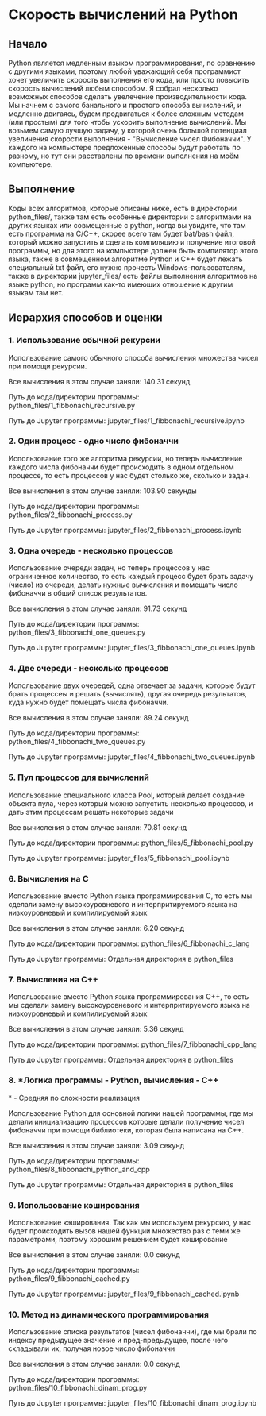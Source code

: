<h1>Скорость вычислений на Python</h1>

<h2>Начало</h2>
<p>Python является медленным языком программирования, по сравнению с другими языками, поэтому любой уважающий себя программист хочет 
увеличить скорость выполнения его кода, или просто повысить скорость вычислений любым способом. Я собрал несколько возможных способов 
сделать увелечение производительности кода. Мы начнем с самого банального и простого способa вычислений, и медленно двигаясь, будем 
продвигаться к более сложным методам (или простым) для того чтобы ускорить выполнение вычислений. Мы возьмем самую лучшую задачу, у 
которой очень большой потенциал увеличения скорости выполнения - "Вычисление чисел Фибоначчи". У каждого на компьютере предложенные 
способы будут работать по разному, но тут они расставлены по времени выполнения на моём компьютере.</p>
<h2>Выполнение</h2>
<p>Коды всех алгоритмов, которые описаны ниже, есть в директории python_files/, также там есть особенные директории
с алгоритмами на других языках или совмещенные с python, когда вы увидите, что там есть программа на C/C++,
скорее всего там будет bat/bash файл, который можно запустить и сделать компиляцию и получение итоговой программы,
но для этого на компьютере должен быть компилятор этого языка, также в совмещенном алгоритме Python и C++ будет лежать 
специальный txt файл, его нужно прочесть Windows-пользователям, также в директории jupyter_files/ есть файлы выполнения алгоритмов
на языке python, но программ как-то имеющих отношение к другим языкам там нет.
</p>

<h2>Иерархия способов и оценки</h2>

<h3>1. Использование обычной рекурсии</h3>
<p>Использование самого обычного способа вычисления множества чисел при помощи рекурсии.</p>
<p>Все вычисления в этом случае заняли: 140.31 секунд</p>
<p>Путь до кода/директории программы: python_files/1_fibbonachi_recursive.py</p> 
<p>Путь до Jupyter программы: jupyter_files/1_fibbonachi_recursive.ipynb</p> 

<h3>2. Один процесс - одно число фибоначчи</h3>
<p>Использование того же алгоритма рекурсии, но теперь вычисление каждого числа фибоначчи будет 
происходить в одном отдельном процессе, то есть процессов у нас будет столько же, сколько и задач. </p>
<p>Все вычисления в этом случае заняли: 103.90 секунды</p>
<p>Путь до кода/директории программы: python_files/2_fibbonachi_process.py</p>
<p>Путь до Jupyter программы: jupyter_files/2_fibbonachi_process.ipynb</p>

<h3>3. Одна очередь - несколько процессов</h3>
<p>Использование очереди задач, но теперь процессов у нас ограниченное количество, то есть каждый 
процесс будет брать задачу (число) из очереди,
делать нужные вычисления и помещать число фибоначчи в общий список результатов.</p>
<p>Все вычисления в этом случае заняли: 91.73 секунд</p>
<p>Путь до кода/директории программы: python_files/3_fibbonachi_one_queues.py</p>
<p>Путь до Jupyter программы: jupyter_files/3_fibbonachi_one_queues.ipynb</p>

<h3>4. Две очереди - несколько процессов</h3>
<p>Использование двух очередей, одна отвечает за задачи, которые будут брать процессеы и решать 
(вычислять), другая очередь результатов, куда нужно
будет помещать числа фибоначчи.</p>
<p>Все вычисления в этом случае заняли: 89.24 секунд</p>
<p>Путь до кода/директории программы: python_files/4_fibbonachi_two_queues.py</p>
<p>Путь до Jupyter программы: jupyter_files/4_fibbonachi_two_queues.ipynb</p>

<h3>5. Пул процессов для вычислений</h3>
<p>Использование специального класса Pool, который делает создание объекта пула, через который можно 
запустить несколько процессов, и дать этим процессам решать некоторые задачи </p>
<p>Все вычисления в этом случае заняли: 70.81 секунд</p>
<p>Путь до кода/директории программы: python_files/5_fibbonachi_pool.py</p>
<p>Путь до Jupyter программы: jupyter_files/5_fibbonachi_pool.ipynb</p>

<h3>6. Вычисления на C</h3>
<p>Использование вместо Python языкa программирования C, то есть мы сделали замену высокоуровневого и интерпритируемого языка на низкоуровневый и компилируемый язык</p>
<p>Все вычисления в этом случае заняли: 6.20 секунд</p>
<p>Путь до кода/директории программы: python_files/6_fibbonachi_c_lang</p>
<p>Путь до Jupyter программы: Отдельная директория в python_files</p>

<h3>7. Вычисления на C++</h3>
<p>Использование вместо Python языкa программирования C++, то есть мы сделали замену высокоуровневого и интерпритируемого языка на низкоуровневый и компилируемый язык</p>
<p>Все вычисления в этом случае заняли: 5.36 секунд</p>
<p>Путь до кода/директории программы: python_files/7_fibbonachi_cpp_lang</p>
<p>Путь до Jupyter программы: Отдельная директория в python_files</p>

<h3>8. *Логика программы - Python, вычисления - С++</h3>
<p>* - Средняя по сложности реализация</p>
<p>Использование Python для основной логики нашей программы, где мы делали инициализацию процессов которые
делали получение чисел фибоначчи при помощи библиотеки, которая была написана на C++.
</p>
<p>Все вычисления в этом случае заняли: 3.09 секунд</p>
<p>Путь до кода/директории программы: python_files/8_fibbonachi_python_and_cpp</p>
<p>Путь до Jupyter программы: Отдельная директория в python_files</p>

<h3>9. Использование кэширования</h3>
<p>Использование кэширования. Так как мы используем рекурсию, у нас будет происходить вызов нашей 
функции множество раз с теми же параметрами, поэтому хорошим решением будет кэширование</p>
<p>Все вычисления в этом случае заняли: 0.0 секунд</p>
<p>Путь до кода/директории программы: python_files/9_fibbonachi_cached.py</p>
<p>Путь до Jupyter программы: jupyter_files/9_fibbonachi_cached.ipynb</p>

<h3>10. Метод из динамического программирования</h3>
<p>Использование списка результатов (чисел фибоначчи), где мы брали по индексу предыдущее значение и пред-предыдущее, после чего складывали их, получая новое число фибоначчи</p>
<p>Все вычисления в этом случае заняли: 0.0 секунд</p>
<p>Путь до кода/директории программы: python_files/10_fibbonachi_dinam_prog.py</p>
<p>Путь до Jupyter программы: jupyter_files/10_fibbonachi_dinam_prog.ipynb</p>